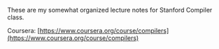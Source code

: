 These are my somewhat organized lecture notes for Stanford Compiler class.

Coursera: [https://www.coursera.org/course/compilers](https://www.coursera.org/course/compilers)
